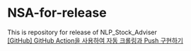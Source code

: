 # NSA-for-release
This is repository for release of NLP_Stock_Adviser  
[[GitHub] GitHub Action을 사용하여 자동 크롤링과 Push 구현하기](https://chanhuiseok.github.io/posts/git-1/)
